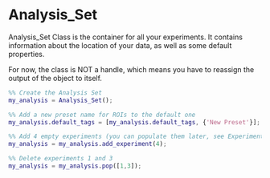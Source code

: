 # Analysis_Set

Analysis_Set Class is the container for all your experiments. It contains information about the location of your data, as well as some default properties.

For now, the class is NOT a handle, which means you have to reassign the output of the object to itself.

```matlab
%% Create the Analysis Set
my_analysis = Analysis_Set();

%% Add a new preset name for ROIs to the default one
my_analysis.default_tags = [my_analysis.default_tags, {'New Preset'}];

%% Add 4 empty experiments (you can populate them later, see Experiment())
my_analysis = my_analysis.add_experiment(4);

%% Delete experiments 1 and 3
my_analysis = my_analysis.pop([1,3]);

```





